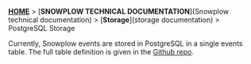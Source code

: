 [**HOME**](Home) > [**SNOWPLOW TECHNICAL DOCUMENTATION**](Snowplow technical documentation) > [**Storage**](storage documentation) > PostgreSQL Storage

Currently, Snowplow events are stored in PostgreSQL in a single events table. The full table definition is given in the [Github repo][postgres-table-def]. 

[postgres-table-def]: https://github.com/snowplow/snowplow/blob/master/4-storage/postgres-storage/sql/table-def.sql
[avro]: http://avro.apache.org/
